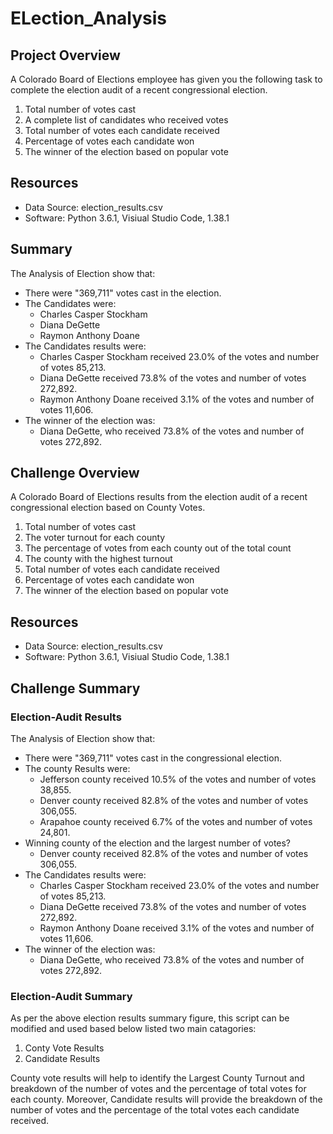# ELection_Analysis

## Project Overview
A Colorado Board of Elections employee has given you the following task to complete the election audit of a recent congressional election. 

1. Total number of votes cast
2. A complete list of candidates who received votes
3. Total number of votes each candidate received
4. Percentage of votes each candidate won
5. The winner of the election based on popular vote

## Resources
- Data Source: election_results.csv
- Software: Python 3.6.1, Visiual Studio Code, 1.38.1

## Summary 
The Analysis of Election show that:
- There were "369,711" votes cast in the election.
- The Candidates were:
    - Charles Casper Stockham
    - Diana DeGette
    - Raymon Anthony Doane
- The Candidates results were:
    - Charles Casper Stockham received 23.0% of the votes and number of votes 85,213.
    - Diana DeGette received 73.8% of the votes and number of votes 272,892.
    - Raymon Anthony Doane received 3.1% of the votes and number of votes 11,606.
- The winner of the election was:
    - Diana DeGette, who received 73.8% of the votes and number of votes 272,892.

## Challenge Overview
A Colorado Board of Elections results from the election audit of a recent congressional election based on County Votes.

1. Total number of votes cast
2. The voter turnout for each county
3. The percentage of votes from each county out of the total count
4. The county with the highest turnout
5. Total number of votes each candidate received
6. Percentage of votes each candidate won
7. The winner of the election based on popular vote

## Resources
- Data Source: election_results.csv
- Software: Python 3.6.1, Visiual Studio Code, 1.38.1

## Challenge Summary

### Election-Audit Results
The Analysis of Election show that:
- There were "369,711" votes cast in the congressional election.
- The county Results were:
    -  Jefferson county received 10.5% of the votes and number of votes 38,855.
    -  Denver county received 82.8% of the votes and number of votes 306,055.    
    -  Arapahoe county received 6.7% of the votes and number of votes 24,801.
- Winning county of the election and the largest number of votes?
    -  Denver county received 82.8% of the votes and number of votes 306,055. 
- The Candidates results were:
    - Charles Casper Stockham received 23.0% of the votes and number of votes 85,213.
    - Diana DeGette received 73.8% of the votes and number of votes 272,892.
    - Raymon Anthony Doane received 3.1% of the votes and number of votes 11,606.
- The winner of the election was:
    - Diana DeGette, who received 73.8% of the votes and number of votes 272,892.

### Election-Audit Summary
As per the above election results summary figure, this script can be modified and used based below listed two main catagories:
1. Conty Vote Results
2. Candidate Results

County vote results will help to identify the Largest County Turnout and breakdown of the number of votes and the percentage of total votes for each county. Moreover, Candidate results will provide the breakdown of the number of votes and the percentage of the total votes each candidate received. 